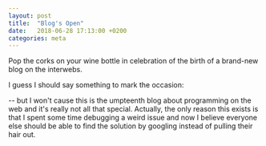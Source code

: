 ```yaml
---
layout: post
title:  "Blog's Open"
date:   2018-06-28 17:13:00 +0200
categories: meta
---
```

Pop the corks on your wine bottle in celebration of the birth of a brand-new blog on the interwebs.

I guess I should say something to mark the occasion:

-- but I won't cause this is the umpteenth blog about programming on the web and it's really not all that special. Actually, the only reason this exists is that I spent some time debugging a weird issue and now I believe everyone else should be able to find the solution by googling instead of pulling their hair out.

